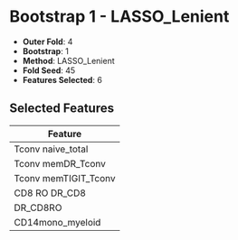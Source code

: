 # Bootstrap 1 - LASSO_Lenient

- **Outer Fold**: 4
- **Bootstrap**: 1
- **Method**: LASSO_Lenient
- **Fold Seed**: 45
- **Features Selected**: 6

## Selected Features

| Feature |
|---------|
| Tconv naive_total |
| Tconv memDR_Tconv |
| Tconv memTIGIT_Tconv |
| CD8 RO DR_CD8 |
| DR_CD8RO |
| CD14mono_myeloid |
